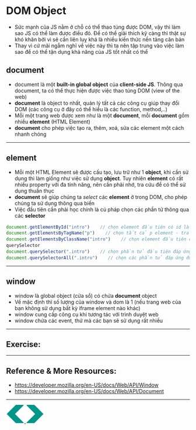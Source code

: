 # DOM Object
- Sức mạnh của JS nằm ở chỗ có thể thao túng được DOM, vậy thì làm sao JS có thể làm được điều đó. Để có thể giải thích kỹ càng thì thật sự khó khăn bởi vì sẽ cần liên luỵ khá là nhiều kiến thức nền tảng căn bản
- Thay vì cứ mãi ngẫm nghĩ về việc này thì ta nên tập trung vào việc làm sao để có thể tận dụng khả năng của JS tốt nhất có thể

## document
- document là một **built-in global object** của **client-side JS**. Thông qua document, ta có thể thực hiện được việc thao túng DOM (view of the web)
- **document** là object to nhất, quản lý tất cả các công cụ giúp thay đổi DOM (các công cụ ở đây có thể hiểu là các function, method,..)
- Mỗi một trang web được xem như là một **document**, mỗi **document** gồm nhiều **element** (HTML Element)
- **document** cho phép việc tạo ra, thêm, xoá, sửa các element một cách nhanh chóng

---

## element
- Mỗi một HTML Element sẽ được cấu tạo, lưu trữ như 1 **object**, khi cần sử dụng thì làm giống như việc sử dụng **object**. Tuy nhiên **element** có rất nhiều property với đa tính năng, nên cần phải nhớ, tra cứu để có thể sử dụng thuần thục
- **document** sẽ giúp chúng ta *select* các **element** ở trong DOM, cho phép chúng ta sử dụng thông qua biến
- Việc đầu tiên cần phải học chính là cú pháp chọn các phần tử thông qua các **selector**

```js
document.getElementById("intro")    // chọn element đầu tiên có id là intro
document.getElementsByTagName("p")    // chọn tất cả p element - trả về một Collections (tương tự như mảng)
document.getElementsByClassName("intro")    // chọn element đầu tiên có id là intro
querySelector
document.querySelector(".intro")    // chọn phần tử đầu tiên đáp ứng đủ điều kiện là các selector -> chọn tất cả class
document.querySelectorAll(".intro")    // chọn các phần tử đáp ứng đủ điều kiện là các selector -> chọn tất cả class
```

---

## window
- window là global object (cửa sổ) có chứa **document** object
- Về mặc định thì số lượng của window và dom là 1 (nếu trang web của bạn không sử dụng bất kỳ iframe element nào khác)
- window cung cấp công cụ khi tương tác với trình duyệt web
- window chứa các event, thứ mà các bạn sẽ sử dụng rất nhiều

---
## Exercise:

---

## Reference & More Resources: 
* https://developer.mozilla.org/en-US/docs/Web/API/Window
* https://developer.mozilla.org/en-US/docs/Web/API/Document

---
<!-- Navigator -->
<div>
<a href="./Lecture-09.4.Callback.md">
    <img width=50 src="../sources/left-arrow.svg" >
</a>
<a href="./Lecture-10.2.element.md">
    <img  width=50 src="../sources/right-arrow.svg">
    </a>
</div>
<!-- Navigator -->
